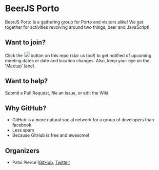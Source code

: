 # BeerJS Porto


BeerJS Porto is a gathering group for Porto and visitors alike! We get together for activities revolving around two things, beer and JavaScript!

## Want to join?

Click the <img src="http://beerjs.github.io/sf/assets/watch.png" height="18"> button on this repo (star us too!) to get notified of upcoming meeting dates or date and location changes.  Also, keep your eye on the ['Meetup' label](https://github.com/beerjs/porto/issues?labels=meetup&page=1&state=open).

## Want to help?

Submit a Pull Request, file an Issue, or edit the Wiki.

## Why GitHub?

* GitHub is a more natural social network for a group of developers than facebook.
* Less spam
* Because GitHub is free and awesome!

## Organizers

* Patxi Pierce ([GitHub](https://github.com/pachanka), [Twitter](https://twitter.com/patxipierce))



